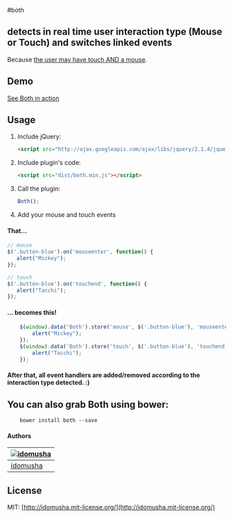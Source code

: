 #both

## detects in real time user interaction type (Mouse or Touch) and switches linked events
Because [the user may have touch AND a mouse](http://www.html5rocks.com/en/mobile/touchandmouse/).

## Demo

[See Both in action](http://idomusha.github.io/both/)

## Usage

1. Include jQuery:

	```html
	<script src="http://ajax.googleapis.com/ajax/libs/jquery/2.1.4/jquery.min.js"></script>
	```

2. Include plugin's code:

	```html
	<script src="dist/both.min.js"></script>
	```

3. Call the plugin:

	```javascript
	Both();
	```

4. Add your mouse and touch events

#### That...
```js
// mouse
$('.button-blue').on('mouseenter', function() {
   alert("Mickey");
});

// touch
$('.button-blue').on('touchend', function() {
   alert("Tacchi");
});
```

#### ... becomes this!
```js
    $(window).data('Both').store('mouse', $('.button-blue'), 'mouseenter', function (e) {
        alert("Mickey");
    });
    $(window).data('Both').store('touch', $('.button-blue'), 'touchend', function (e) {
        alert("Tacchi");
    });
```

#### After that, all event handlers are added/removed according to the interaction type detected. :)

## You can also grab Both using bower:
```
    bower install both --save
```

#### Authors

[![idomusha](https://fr.gravatar.com/userimage/43584317/49cfb592a2054e9c39c5dc195e5ea419.png?size=70)](https://github.com/idomusha) |
--- |
[idomusha](https://github.com/idomusha) |

## License

MIT: [http://idomusha.mit-license.org/](http://idomusha.mit-license.org/)

